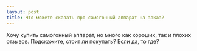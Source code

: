 ```yaml
---
layout: post 
title: Что можете сказать про самогонный аппарат на заказ? 
--- 
```

Хочу купить самогонный аппарат, но много как хороших, так и плохих отзывов. Подскажите, стоит ли покупать? Если да, то где?